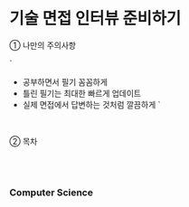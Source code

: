 # 기술 면접 인터뷰 준비하기

① 나만의 주의사항

`

- 공부하면서 필기 꼼꼼하게
- 틀린 필기는 최대한 빠르게 업데이트
- 실제 면접에서 답변하는 것처럼 깔끔하게
  `

<br/>

② 목차

<br/>
<br/>

### Computer Science
